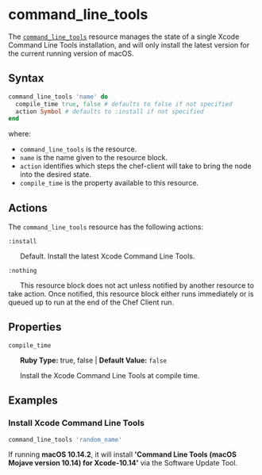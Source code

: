# command_line_tools

The [``command_line_tools``](https://github.com/Microsoft/macos-cookbook/blob/master/resources/command_line_tools.rb) resource manages the state of a single Xcode Command Line Tools installation, and will only install the latest version for the current running version of macOS.

## Syntax

```ruby
command_line_tools 'name' do
  compile_time true, false # defaults to false if not specified
  action Symbol # defaults to :install if not specified
end
```

where:

- ``command_line_tools`` is the resource.
- ``name`` is the name given to the resource block.
- ``action`` identifies which steps the chef-client will take to bring the node into the desired state.
- ``compile_time`` is the property available to this resource.

## Actions

The ``command_line_tools`` resource has the following actions:

``:install``

&nbsp;&nbsp;&nbsp;&nbsp;&nbsp;&nbsp;Default. Install the latest Xcode Command Line Tools.

``:nothing``

&nbsp;&nbsp;&nbsp;&nbsp;&nbsp;&nbsp;This resource block does not act unless notified by another resource to take action. Once notified, this resource block either runs immediately or is queued up to run at the end of the Chef Client run.

## Properties

``compile_time``

&nbsp;&nbsp;&nbsp;&nbsp;&nbsp;&nbsp;**Ruby Type:** true, false | **Default Value:** ``false``

&nbsp;&nbsp;&nbsp;&nbsp;&nbsp;&nbsp;Install the Xcode Command Line Tools at compile time.

## Examples

### Install Xcode Command Line Tools

```ruby
command_line_tools 'random_name'
```

If running **macOS 10.14.2**, it will install **'Command Line Tools (macOS Mojave version 10.14) for Xcode-10.14'** via the Software Update Tool.
